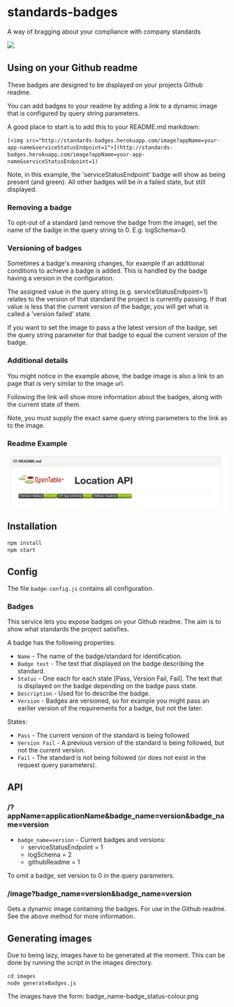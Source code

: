 # standards-badges

A way of bragging about your compliance with company standards

[<img src="http://standards-badges.herokuapp.com/image?appName=standards-badges&serviceStatusEndpoint=0&logSchema=0&githubReadme=1">](http://standards-badges.herokuapp.com/image?appName=standards-badges&serviceStatusEndpoint=0&logSchema=0&githubReadme=1)

## Using on your Github readme

These badges are designed to be displayed on your projects Github readme.
 
You can add badges to your readme by adding a link to a dynamic image that is configured by query string parameters.
 
A good place to start is to add this to your README.md markdown:

```
[<img src="http://standards-badges.herokuapp.com/image?appName=your-app-name&serviceStatusEndpoint=1">](http://standards-badges.herokuapp.com/image?appName=your-app-name&serviceStatusEndpoint=1)
```

Note, in this example, the 'serviceStatusEndpoint' badge will show as being present (and green). All other badges will be in a failed state, but still displayed.

### Removing a badge

To opt-out of a standard (and remove the badge from the image), set the name of the badge in the query string to 0. E.g. logSchema=0.

### Versioning of badges

Sometimes a badge's meaning changes, for example if an additional conditions to achieve a badge is added.
This is handled by the badge having a version in the configuration.

The assigned value in the query string (e.g. serviceStatusEndpoint=1) relates to the version of that standard the project is currently passing.
If that value is less that the current version of the badge, you will get what is called a 'version failed' state.

If you want to set the image to pass a the latest version of the badge, set the query string parameter for that badge to equal the current version of the badge.

### Additional details

You might notice in the example above, the badge image is also a link to an page that is very similar to the image url.

Following the link will show more information about the badges, along with the current state of them.

Note, you must supply the exact same query string parameters to the link as to the image.

### Readme Example

![Badge Status Example](docs/images/example1.png)

## Installation

```
npm install
npm start
```

## Config

The file `badge-config.js` contains all configuration.

### Badges

This service lets you expose badges on your Github readme. The aim is to show what standards the project satisfies.

A badge has the following properties:
* `Name` - The name of the badge/standard for identification.
* `Badge text` - The text that displayed on the badge describing the standard.
* `Status`  - One each for each state [Pass, Version Fail, Fail]. The text that is displayed on the badge depending on the badge pass state. 
* `Description` - Used for to describe the badge.
* `Version` - Badges are versioned, so for example you might pass an earlier version of the requirements for a badge, but not the later.

States:
* `Pass` - The current version of the standard is being followed
* `Version Fail` - A previous version of the standard is being followed, but not the current version.
* `Fail` - The standard is not being followed (or does not exist in the request query parameters).

## API

### /?appName=applicationName&badge_name=version&badge_name=version

* `badge_name=version` - Current badges and versions:
  * serviceStatusEndpoint = 1
  * logSchema = 2
  * githubReadme = 1

To omit a badge, set version to 0 in the query parameters.

### /image?badge_name=version&badge_name=version

Gets a dynamic image containing the badges. For use in the Github readme. See the above method for more information.

## Generating images

Due to being lazy, images have to be generated at the moment. This can be done by running the script in the images directory.

```
cd images
node generateBadges.js
```

The images have the form: badge_name-badge_status-colour.png